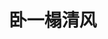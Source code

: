 ---
head:
  - - meta
    - name: keywords
      content: Java,java,springboot,mysql,redis,教程,git,软件,编程,开发,互联网,Java 基础,Java 教程,Java程序员进阶之路,Java 入门,Vue,前端,算法
  - - meta
    - name: baidu-site-verification
      content: codeva-So7Yc5zqF7
home: true
icon: home
title: 卧一榻清风
heroImage: /logo.png
heroText: 卧一榻清风 dreamChaser 
tagline: ✨事不避难者进，志不求异者成✨
actions:
  - text: 【博客主页】
    link: /blog/
    type: primary
  - text: 【每日一记】】
    link: /everyday/
  - text: 【java】
    link: /java/
  - text: 【项目实战】
    link: /project/

features:
  - title: Github
    icon: /iconfont/github.svg
    details: My GitHub(卧一榻清风)
    link: https://github.com/zhangruyi3906
  - title: 算法刷题
    icon: /尖毛草.jpg
    details: 代码随想录-卡码网
    link: https://kamacoder.com/course.php?course_id=10
  - title: 代码随想录
    icon: /iconfont/github.svg
    details: 优秀的算法网站
    link: https://programmercarl.com/qita/language.html
  - title: 代码随想录刷题攻略
    icon: /iconfont/github.svg
    details: 代码随想录刷题攻略
    link: https://github.com/youngyangyang04/leetcode-master
  - title: Docs-template
    icon: /iconfont/github.svg
    details: 博客模版
    link: https://github.com/zhangruyi3906/docs-template
  - title: interview
    icon: /iconfont/github.svg
    details: 大厂面试题
    link: https://github.com/yunfeidog/daily-big-company-interview-questions
  - title: CSDN
    icon: /iconfont/csdn.svg
    details: CSDN
    link: https://blog.csdn.net/m0_63267586?type=blog
  - title: 嵌入式智能农场项目
    icon: /iconfont/gitee.svg
    details: Codeforces
    link: https://github.com/zhangruyi3906/smartFarm
  - title: stackoverflow
    icon: /iconfont/linux.svg
    details: 国外的CSDN
    link: https://stackoverflow.com/
  - title: java学习网站
    icon: /iconfont/codeforces.svg
    details: javaGuide
    link: https://javaguide.cn/home.html#%E5%9F%BA%E7%A1%80
  - title: 牛客网
    icon: /iconfont/codeforces.svg
    details: 牛客网
    link: https://www.nowcoder.com/
  - title: 力扣网
    icon: /iconfont/codeforces.svg
    details: 力扣网
    link: https://leetcode.cn/
	
---